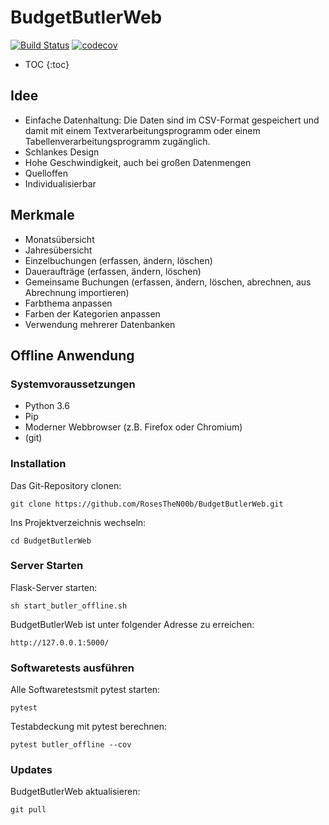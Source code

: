 # BudgetButlerWeb
[![Build Status](https://travis-ci.org/RosesTheN00b/BudgetButlerWeb.svg?branch=master)](https://travis-ci.org/RosesTheN00b/BudgetButlerWeb) [![codecov](https://codecov.io/gh/RosesTheN00b/BudgetButlerWeb/branch/master/graph/badge.svg)](https://codecov.io/gh/RosesTheN00b/BudgetButlerWeb)

* TOC {:toc}

## Idee

* Einfache Datenhaltung: Die Daten sind im CSV-Format gespeichert und damit mit einem Textverarbeitungsprogramm oder einem Tabellenverarbeitungsprogramm zugänglich.
* Schlankes Design
* Hohe Geschwindigkeit, auch bei großen Datenmengen
* Quelloffen
* Individualisierbar

## Merkmale

* Monatsübersicht
* Jahresübersicht
* Einzelbuchungen (erfassen, ändern, löschen)
* Daueraufträge (erfassen, ändern, löschen)
* Gemeinsame Buchungen (erfassen, ändern, löschen, abrechnen, aus Abrechnung importieren)
* Farbthema anpassen
* Farben der Kategorien anpassen
* Verwendung mehrerer Datenbanken

## Offline Anwendung

### Systemvoraussetzungen

* Python 3.6
* Pip
* Moderner Webbrowser (z.B. Firefox oder Chromium)
* (git)

### Installation
Das Git-Repository clonen:

	git clone https://github.com/RosesTheN00b/BudgetButlerWeb.git

Ins Projektverzeichnis wechseln:

	cd BudgetButlerWeb

### Server Starten

Flask-Server starten:

	sh start_butler_offline.sh

BudgetButlerWeb ist unter folgender Adresse zu erreichen:

	http://127.0.0.1:5000/
	
### Softwaretests ausführen

Alle Softwaretestsmit pytest starten:

	pytest

Testabdeckung mit pytest berechnen:

	pytest butler_offline --cov

### Updates

BudgetButlerWeb aktualisieren:

	git pull




